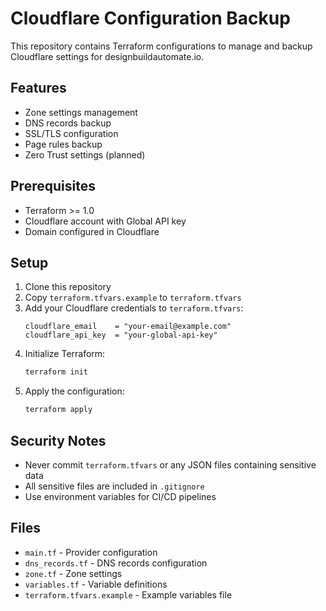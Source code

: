 # Cloudflare Configuration Backup

This repository contains Terraform configurations to manage and backup Cloudflare settings for designbuildautomate.io.

## Features

- Zone settings management
- DNS records backup
- SSL/TLS configuration
- Page rules backup
- Zero Trust settings (planned)

## Prerequisites

- Terraform >= 1.0
- Cloudflare account with Global API key
- Domain configured in Cloudflare

## Setup

1. Clone this repository
2. Copy `terraform.tfvars.example` to `terraform.tfvars`
3. Add your Cloudflare credentials to `terraform.tfvars`:
   ```hcl
   cloudflare_email    = "your-email@example.com"
   cloudflare_api_key  = "your-global-api-key"
   ```
4. Initialize Terraform:
   ```bash
   terraform init
   ```
5. Apply the configuration:
   ```bash
   terraform apply
   ```

## Security Notes

- Never commit `terraform.tfvars` or any JSON files containing sensitive data
- All sensitive files are included in `.gitignore`
- Use environment variables for CI/CD pipelines

## Files

- `main.tf` - Provider configuration
- `dns_records.tf` - DNS records configuration
- `zone.tf` - Zone settings
- `variables.tf` - Variable definitions
- `terraform.tfvars.example` - Example variables file